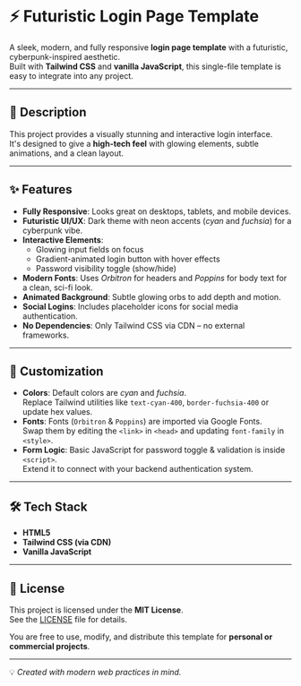 # ⚡ Futuristic Login Page Template

A sleek, modern, and fully responsive **login page template** with a futuristic, cyberpunk-inspired aesthetic.  
Built with **Tailwind CSS** and **vanilla JavaScript**, this single-file template is easy to integrate into any project.

---

## 📜 Description
This project provides a visually stunning and interactive login interface.  
It's designed to give a **high-tech feel** with glowing elements, subtle animations, and a clean layout.  

---

## ✨ Features
- **Fully Responsive**: Looks great on desktops, tablets, and mobile devices.  
- **Futuristic UI/UX**: Dark theme with neon accents (*cyan* and *fuchsia*) for a cyberpunk vibe.  
- **Interactive Elements**:  
  - Glowing input fields on focus  
  - Gradient-animated login button with hover effects  
  - Password visibility toggle (show/hide)  
- **Modern Fonts**: Uses *Orbitron* for headers and *Poppins* for body text for a clean, sci-fi look.  
- **Animated Background**: Subtle glowing orbs to add depth and motion.  
- **Social Logins**: Includes placeholder icons for social media authentication.   
- **No Dependencies**: Only Tailwind CSS via CDN – no external frameworks.  


---

## 🎨 Customization
- **Colors**: Default colors are *cyan* and *fuchsia*.  
  Replace Tailwind utilities like `text-cyan-400`, `border-fuchsia-400` or update hex values.  
- **Fonts**: Fonts (`Orbitron` & `Poppins`) are imported via Google Fonts.  
  Swap them by editing the `<link>` in `<head>` and updating `font-family` in `<style>`.  
- **Form Logic**: Basic JavaScript for password toggle & validation is inside `<script>`.  
  Extend it to connect with your backend authentication system.  

---

## 🛠️ Tech Stack
- **HTML5**  
- **Tailwind CSS (via CDN)**  
- **Vanilla JavaScript**  

---

## 📄 License
This project is licensed under the **MIT License**.  
See the [LICENSE](LICENSE) file for details.  

You are free to use, modify, and distribute this template for **personal or commercial projects**.  

---

💡 *Created with modern web practices in mind.*
